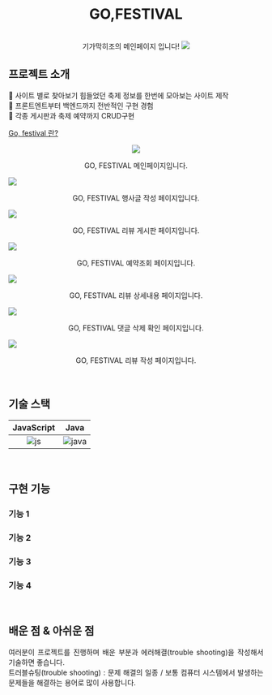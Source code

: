 
<div align="center">

# GO,FESTIVAL
</div>

<p align="center">
  <br>
  기가막히조의 메인페이지 입니다!
  <img src="./readme-static/img/메인페이지.PNG">
  <br>
</p>



## 프로젝트 소개

<p align="justify">
	사이트 별로 찾아보기 힘들었던 축제 정보를 한번에 모아보는 사이트 제작<br>
	프론트엔트부터 백엔드까지 전반적인 구현 경험<br>
	각종 게시판과 축제 예약까지 CRUD구현

</p>

<a href="https://drive.google.com/file/d/1mG-G1pvNusgcNeo4dG5fRqusZKPWVOaS/view?usp=sharing" >Go, festival 란?</a>

<p align="center">
<img src="./readme-static/img/메인페이지.PNG">
  <br>
  <p align="center">GO, FESTIVAL 메인페이지입니다.</p>
  <img src="./readme-static/img/게시글 작성.PNG">
  <br >
   <p align="center">GO, FESTIVAL 행사글 작성 페이지입니다.</p>
  <img src="./readme-static/img/게시판.PNG">
  <br>
   <p align="center">GO, FESTIVAL 리뷰 게시판 페이지입니다.</p>
  <img src="./readme-static/img/예약조회.PNG">
  <br>
   <p align="center">GO, FESTIVAL 예약조회 페이지입니다.</p>
  <img src="./readme-static/img/댓글 상세내용.PNG">
  <br>
   <p align="center">GO, FESTIVAL 리뷰 상세내용 페이지입니다.</p>
  <img src="./readme-static/img/댓글 삭제.PNG">
  <br>
   <p align="center">GO, FESTIVAL 댓글 삭제 확인 페이지입니다.</p>
  <img src="./readme-static/img/리뷰 작성하기.PNG">
  <br>
  <p align="center">GO, FESTIVAL 리뷰 작성 페이지입니다.</p>
</p>

<br>

## 기술 스택

| JavaScript |    Java    | 
| :--------: | :--------: |
|   ![js]    |  ![java]   |  

<br>

## 구현 기능

### 기능 1


### 기능 2


### 기능 3


### 기능 4


<br>

## 배운 점 & 아쉬운 점

<p align="justify">
여러분이 프로젝트를 진행하며 배운 부분과 에러해결(trouble shooting)을 작성해서 기술하면 좋습니다.<br />
트러블슈팅(trouble shooting) : 문제 해결의 일종 / 보통 컴퓨터 시스템에서 발생하는 문제들을 해결하는 용어로 많이 사용합니다.
</p>

<br>


<!-- Stack Icon Refernces -->

[js]: ./readme-static/img/javascript.svg
[java]: ./readme-static/img/java.svg
